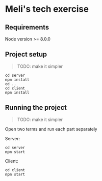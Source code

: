 # Meli's tech exercise

## Requirements

Node version >= 8.0.0


## Project setup

> TODO: make it simpler

```
cd server
npm install
cd ..
cd client
npm install
```

## Running the project

> TODO: make it simpler

Open two terms and run each part separately

Server: 
```
cd server
npm start
```

Client: 
```
cd client
npm start
```
